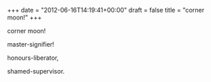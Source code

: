 +++
date = "2012-06-16T14:19:41+00:00"
draft = false
title = "corner moon!"
+++
<p>corner moon!</p>&#13;
<p>master-signifier!</p>&#13;
<p>honours-liberator,</p>&#13;
<p>shamed-supervisor.</p> 
